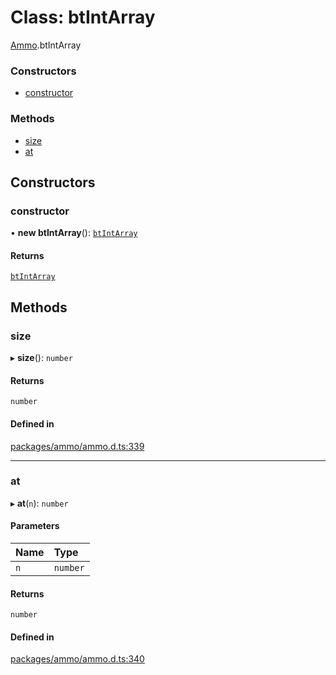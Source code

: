 # Class: btIntArray

[Ammo](../modules/Ammo.md).btIntArray

### Constructors

- [constructor](Ammo.btIntArray.md#constructor)

### Methods

- [size](Ammo.btIntArray.md#size)
- [at](Ammo.btIntArray.md#at)

## Constructors

### constructor

• **new btIntArray**(): [`btIntArray`](Ammo.btIntArray.md)

#### Returns

[`btIntArray`](Ammo.btIntArray.md)

## Methods

### size

▸ **size**(): `number`

#### Returns

`number`

#### Defined in

[packages/ammo/ammo.d.ts:339](https://github.com/Orillusion/orillusion/blob/main/packages/ammo/ammo.d.ts#L339)

___

### at

▸ **at**(`n`): `number`

#### Parameters

| Name | Type |
| :------ | :------ |
| `n` | `number` |

#### Returns

`number`

#### Defined in

[packages/ammo/ammo.d.ts:340](https://github.com/Orillusion/orillusion/blob/main/packages/ammo/ammo.d.ts#L340)
